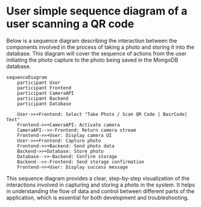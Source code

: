 # User simple sequence diagram of a user scanning a QR code

Below is a sequence diagram describing the interaction between the components involved in the process of taking a photo and storing it into the database. This diagram will cover the sequence of actions from the user initiating the photo capture to the photo being saved in the MongoDB database.

```mermaid
sequenceDiagram
    participant User
    participant Frontend
    participant CameraAPI
    participant Backend
    participant Database

    User->>+Frontend: Select "Take Photo / Scan QR Code | BasrCode| Text"
    Frontend->>+CameraAPI: Activate camera
    CameraAPI-->>-Frontend: Return camera stream
    Frontend->>+User: Display camera UI
    User->>+Frontend: Capture photo
    Frontend->>+Backend: Send photo data
    Backend->>+Database: Store photo
    Database-->>-Backend: Confirm storage
    Backend-->>-Frontend: Send storage confirmation
    Frontend->>+User: Display success message

```

This sequence diagram provides a clear, step-by-step visualization of the interactions involved in capturing and storing a photo in the system. It helps in understanding the flow of data and control between different parts of the application, which is essential for both development and troubleshooting.
